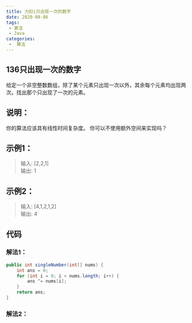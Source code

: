 ```yaml
---
title: 力扣|只出现一次的数字
date: 2020-08-06
tags:
 - 算法
 - Java
categories:
 -  算法
---
```


## 136只出现一次的数字

给定一个非空整数数组，除了某个元素只出现一次以外，其余每个元素均出现两次。找出那个只出现了一次的元素。


## 说明：
你的算法应该具有线性时间复杂度。 你可以不使用额外空间来实现吗？

## 示例1：
>输入: [2,2,1]  
输出: 1

## 示例2：
>输入: [4,1,2,1,2]  
输出: 4

## 代码
### 解法1：
```java
public int singleNumber(int[] nums) {
    int ans = 0;
    for (int i = 0; i < nums.length; i++) {
        ans ^= nums[i];
    }
    return ans;
}

```
### 解法2：
```java

```
